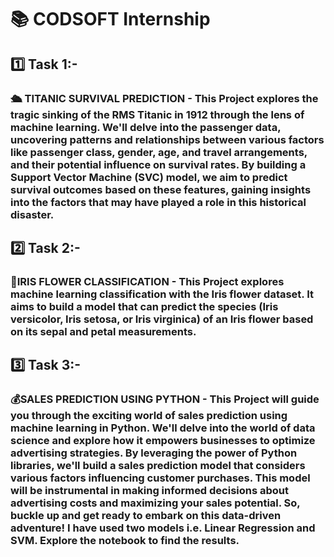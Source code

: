 # 📚 CODSOFT Internship 

## 1️⃣ Task 1:-
### 🛳️ TITANIC SURVIVAL PREDICTION - This Project explores the tragic sinking of the RMS Titanic in 1912 through the lens of machine learning. We'll delve into the passenger data, uncovering patterns and relationships between various factors like passenger class, gender, age, and travel arrangements, and their potential influence on survival rates. By building a Support Vector Machine (SVC) model, we aim to predict survival outcomes based on these features, gaining insights into the factors that may have played a role in this historical disaster.

## 2️⃣ Task 2:-
### 🌷IRIS FLOWER CLASSIFICATION - This Project explores machine learning classification with the Iris flower dataset. It aims to build a model that can predict the species (Iris versicolor, Iris setosa, or Iris virginica) of an Iris flower based on its sepal and petal measurements.

## 3️⃣ Task 3:- 
### 💰SALES PREDICTION USING PYTHON - This Project will guide you through the exciting world of sales prediction using machine learning in Python. We'll delve into the world of data science and explore how it empowers businesses to optimize advertising strategies. By leveraging the power of Python libraries, we'll build a sales prediction model that considers various factors influencing customer purchases. This model will be instrumental in making informed decisions about advertising costs and maximizing your sales potential. So, buckle up and get ready to embark on this data-driven adventure! I have used two models i.e. Linear Regression and SVM. Explore the notebook to find the results.
